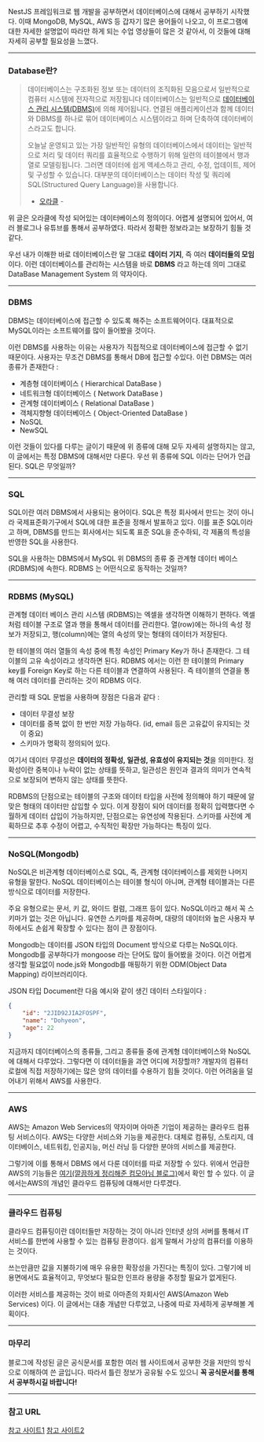 NestJS 프레임워크로 웹 개발을 공부하면서 데이터베이스에 대해서 공부하기 시작했다. 이때 MongoDB, MySQL, AWS 등 갑자기 많은 용어들이 나오고, 이 프로그램에 대한 자세한 설명없이 따라만 하게 되는 수업 영상들이 많은 것 같아서, 이 것들에 대해 자세히 공부할 필요성을 느꼈다.

---
### Database란?

>데이터베이스는 구조화된 정보 또는 데이터의 조직화된 모음으로서 일반적으로 컴퓨터 시스템에 전자적으로 저장됩니다 데이터베이스는 일반적으로 [데이터베이스 관리 시스템(DBMS)](https://www.oracle.com/kr/database/what-is-database/#WhatIsDBMS)에 의해 제어됩니다. 연결된 애플리케이션과 함께 데이터와 DBMS를 하나로 묶어 데이터베이스 시스템이라고 하며 단축하여 데이터베이스라고도 합니다.
>
>오늘날 운영되고 있는 가장 일반적인 유형의 데이터베이스에서 데이터는 일반적으로 처리 및 데이터 쿼리를 효율적으로 수행하기 위해 일련의 테이블에서 행과 열로 모델링됩니다. 그러면 데이터에 쉽게 액세스하고 관리, 수정, 업데이트, 제어 및 구성할 수 있습니다. 대부분의 데이터베이스는 데이터 작성 및 쿼리에 SQL(Structured Query Language)을 사용합니다.
> - [오라클](https://www.oracle.com/kr/database/what-is-database/) -

위 글은 오라클에 작성 되어있는 데이터베이스의 정의이다. 어렵게 설명되어 있어서, 여러 블로그나 유튜브를 통해서 공부하였다. 따라서 정확한 정보라고는 보장하기 힘들 것 같다.

우선 내가 이해한 바로 데이터베이스란 말 그대로 **데이터 기지**, 즉 여러 **데이터들의 모임**이다. 이런 데이터베이스를 관리하는 시스템을 바로 **DBMS** 라고 하는데 의미 그대로 DataBase Management System 의 약자이다.

---
### DBMS

DBMS는 데이터베이스에 접근할 수 있도록 해주는 소프트웨어이다. 대표적으로 MySQL이라는 소프트웨어를 많이 들어봤을 것이다. 

이런 DBMS를 사용하는 이유는 사용자가 직접적으로 데이터베이스에 접근할 수 없기 때문이다. 사용자는 무조건 DBMS를 통해서 DB에 접근할 수있다. 이런 DBMS는 여러 종류가 존재한다 :
- 계층형 데이터베이스 ( Hierarchical DataBase )
- 네트워크형 데이터베이스 ( Network DataBase )
- 관계형 데이터베이스 ( Relational DataBase )
- 객체지향형 데이터베이스 ( Object-Oriented DataBase )
-  NoSQL
- NewSQL

이런 것들이 있다를 다루는 글이기 때문에 위 종류에 대해 모두 자세히 설명하지는 않고, 이 글에서는 특정 DBMS에 대해서만 다룬다. 우선 위 종류에 SQL 이라는 단어가 언급된다. SQL은 무엇일까?

---
### SQL

SQL이란 여러 DBMS에서 사용되는 용어이다. SQL은 특정 회사에서 만드는 것이 아니라 국제표준화기구에서 SQL에 대한 표준을 정해서 발표하고 있다. 이를 표준 SQL이라고 하며,  DBMS를 만드는 회사에서는 되도록 표준 SQL을 준수하되, 각 제품의 특성을 반영한 SQL을 사용한다.

SQL을 사용하는 DBMS에서 MySQL 위 DBMS의 종류 중 관계형 데이터 베이스 (RDBMS)에 속한다. RDBMS 는 어떤식으로 동작하는 것일까?

---
### RDBMS (MySQL)

관계형 데이터 베이스 관리 시스템 (RDBMS)는 엑셀을 생각하면 이해하기 편하다. 엑셀처럼 테이블 구조로 열과 행을 통해서 데이터를 관리한다. 열(row)에는 하나의 속성 정보가 저장되고, 행(column)에는 열의 속성의 맞는 형태의 데이터가 저장된다. 

한 테이블의 여러 열들의 속성 중에 특정 속성인 Primary Key가 하나 존재한다. 그 테이블의 고유 속성이라고 생각하면 된다. RDBMS 에서는 이런 한 테이블의 Primary key를 Foreign Key로 하는 다른 테이블과 연결하여 사용된다. 즉 테이블의 연결을 통해 여러 데이터를 관리하는 것이 RDBMS 이다.

관리할 때 SQL 문법을 사용하며 장점은 다음과 같다 :
- 데이터 무결성 보장
- 데이터를 중복 없이 한 번만 저장 가능하다. (id, email 등은 고유값이 유지되는 것이 중요)
- 스키마가 명확히 정의되어 있다.

여기서 데이터 무결성은 **데이터의 정확성, 일관성, 유효성이 유지되는 것**을 의미한다. 정확성이란 중복이나 누락이 없는 상태를 뜻하고, 일관성은 원인과 결과의 의미가 연속적으로 보장되어 변하지 않는 상태를 뜻한다.

RDBMS의 단점으로는 테이블의 구조와 데이터 타입을 사전에 정의해야 하기 때문에 알맞은 형태의 데이터만 삽입할 수 있다. 이게 장점이 되어 데이터를 정확히 입력했다면 수월하게 데이터 삽입이 가능하지만, 단점으로는 유연성에 작용된다. 스키마를 사전에 계획하므로 추후 수정이 어렵고, 수직적인 확장만 가능하다는 특징이 있다.

---
### NoSQL(Mongodb)

NoSQL은 비관계형 데이터베이스로 SQL, 즉, 관계형 데이터베이스를 제외한 나머지 유형을 말한다. NoSQL 데이터베이스는 테이블 형식이 아니며, 관계형 테이블과는 다른 방식으로 데이터를 저장한다. 

주요 유형으로는 문서, 키 값, 와이드 컬럼, 그래프 등이 있다. NoSQL이라고 해서 꼭 스키마가 없는 것은 아닙니다. 유연한 스키마를 제공하며, 대량의 데이터와 높은 사용자 부하에서도 손쉽게 확장할 수 있다는 점이 큰 장점이다. 

Mongodb는 데이터를 JSON 타입의 Document 방식으로 다루는 NoSQL이다. Mongodb를 공부하다가 mongoose 라는 단어도 많이 들어봤을 것이다. 이건 어렵게 생각할 필요없이 node.js와 Mongodb를 매핑하기 위한 ODM(Object Data Mapping) 라이브러리이다.

JSON 타입 Document란 다음 예시와 같이 생긴 데이터 스타일이다 :
``` json
{
	"id": "2JID92JIA2FOSPF",
	"name": "Dohyeon",
	"age": 22
}
```

지금까지 데이터베이스의 종류들, 그리고 종류들 중에 관계형 데이터베이스와 NoSQL에 대해서 다루었다. 그렇다면 이 데이터들을 과연 어디에 저장할까? 개발자의 컴퓨터 로컬에 직접 저장하기에는 많은 양의 데이터를 수용하기 힘들 것이다. 이런 어려움을 덜어내기 위해서 AWS를 사용한다.

---
### AWS

AWS는 Amazon Web Services의 약자이며 아마존 기업이 제공하는 클라우드 컴퓨팅 서비스이다. AWS는 다양한 서비스와 기능을 제공한다. 대체로 컴퓨팅, 스토리지, 데이터베이스, 네트워킹, 인공지능, 머신 러닝 등 다양한 분야의 서비스를 제공한다.

그렇기에 이를 통해서 DBMS 에서 다룬 데이터를 따로 저장할 수 있다. 위에서 언급한 AWS의 기능들은 [여기(깔끔하게 정리해준 컴모아님 블로그)]()에서 확인 할 수 있다. 이 글에서는AWS의 개념인 클라우드 컴퓨팅에 대해서만 다루겠다.

---
### 클라우드 컴퓨팅

클라우드 컴퓨팅이란 데이터들만 저장하는 것이 아니라 인터넷 상의 서버를 통해서 IT 서비스를 한번에 사용할 수 있는 컴퓨팅 환경이다. 쉽게 말해서 가상의 컴퓨터를 이용하는 것이다. 

쓰는만큼만 값을 지불하기에 매우 유용한 확장성을 가진다는 특징이 있다. 그렇기에 비용면에서도 효율적이고, 무엇보다 필요한 인프라 용량을 추정할 필요가 없게된다.

이러한 서비스를 제공하는 것이 바로 아마존의 자회사인 AWS(Amazon Web Services) 이다. 이 글에서는 대충 개념만 다루었고, 나중에 따로 자세하게 공부해볼 계획이다.

---
### 마무리

블로그에 작성된 글은 공식문서를 포함한 여러 웹 사이트에서 공부한 것을 저만의 방식으로 이해하여 쓴 글입니다. 따라서 틀린 정보가 공유될 수도 있으니 **꼭 공식문서를 통해서 공부하시길 바랍니다!**

---
### 참고 URL

[참고 사이트1](https://cocoon1787.tistory.com/778)
[참고 사이트2](https://www.whatap.io/ko/blog/173/)
